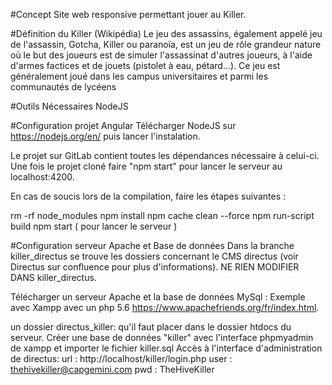 #Concept
Site web responsive permettant jouer au Killer.

#Définition du Killer (Wikipédia)
Le jeu des assassins, également appelé jeu de l'assassin, Gotcha, Killer ou paranoïa, est un jeu de rôle grandeur nature où le but des joueurs est de simuler l'assassinat d'autres joueurs, à l'aide d'armes factices et de jouets (pistolet à eau, pétard...). Ce jeu est généralement joué dans les campus universitaires et parmi les communautés de lycéens

#Outils Nécessaires
NodeJS


#Configuration projet Angular
Télécharger NodeJS sur https://nodejs.org/en/ puis lancer l'instalation.

Le projet sur GitLab contient toutes les dépendances nécessaire à celui-ci. Une fois le projet cloné faire "npm start" pour lancer le serveur au localhost:4200.

En cas de soucis lors de la compilation, faire les étapes suivantes :



rm -rf node_modules 
npm install
npm cache clean --force
npm run-script build
npm start ( pour lancer le serveur )

#Configuration serveur Apache et Base de données
Dans la branche killer_directus se trouve les dossiers concernant le CMS directus (voir Directus sur confluence pour plus d'informations). NE RIEN MODIFIER DANS killer_directus.

Télécharger un serveur Apache et la base de données MySql : Exemple avec Xampp avec un php 5.6 https://www.apachefriends.org/fr/index.html.

un dossier directus_killer: qu'il faut placer dans le dossier htdocs du serveur.
Créer une base de données "killer" avec l'interface phpmyadmin de xampp et importer le fichier killer.sql
Accès à l'interface d'administration de directus:
url : http://localhost/killer/login.php
user : thehivekiller@capgemini.com
pwd : TheHiveKiller
